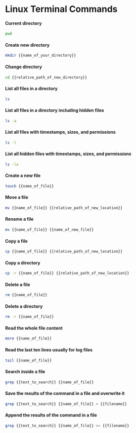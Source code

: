 # Linux Terminal Commands

#### Current directory
```sh
pwd
```

#### Create new directory
```sh
mkdir {{name_of_your_directory}}
```

#### Change directory
```sh
cd {{relative_path_of_new_directory}}
```

#### List all files in a directory
```sh
ls
```

#### List all files in a directory including hidden files
```sh
ls -a
```

#### List all files with timestamps, sizes, and permissions
```sh
ls -l
```

#### List all hidden files with timestamps, sizes, and permissions
```sh
ls -la
```

#### Create a new file
```sh
touch {{name_of_file}}
```

#### Move a file
```sh
mv {{name_of_file}} {{relative_path_of_new_location}}
```

#### Rename a file
```sh
mv {{name_of_file}} {{name_of_new_file}}
```

#### Copy a file
```sh
cp {{name_of_file}} {{relative_path_of_new_location}}
```

#### Copy a directory
```sh
cp -r {{name_of_file}} {{relative_path_of_new_location}}
```

#### Delete a file
```sh
rm {{name_of_file}}
```

#### Delete a directory
```sh
rm -r {{name_of_file}}
```

#### Read the whole file content
```sh
more {{name_of_file}}
```

#### Read the last ten lines usually for log files
```sh
tail {{name_of_file}}
```

#### Search inside a file
```sh
grep {{text_to_search}} {{name_of_file}}
```

#### Save the results of the command in a file and overwrite it
```sh
grep {{text_to_search}} {{name_of_file}} > {{filename}}
```

#### Append the results of the command in a file
```sh
grep {{text_to_search}} {{name_of_file}} >> {{filename}}
```